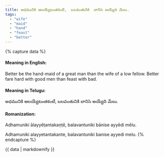 ```yaml
---
title: అధమునికి ఆలయ్యేటంతకంటే,  బలవంతునికి  బానిసె అయ్యేది మేలు.
tags:
  - "wife"
  - "maid"
  - "hand"
  - "feast"
  - "better"
---
```


{% capture data %}
#### Meaning in English:
Better be the hand-maid of a great man than the wife of a low fellow.
Better fare hard with good men than feast with bad.

#### Meaning in Telugu:
అధమునికి ఆలయ్యేటంతకంటే,  బలవంతునికి  బానిసె అయ్యేది మేలు.

#### Romanization:
Adhamuniki ālayyēṭantakaṇṭē,  balavantuniki  bānise ayyēdi mēlu.

Adhamuniki alayyetantakante,  balavantuniki  banise ayyedi melu.
{% endcapture %}

{{ data | markdownify }}

